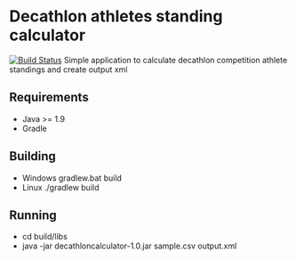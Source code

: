 # Decathlon athletes standing calculator
[![Build Status](https://api.travis-ci.com/sarunasdaujotis/decathloncalculator.svg?branch=master)](https://travis-ci.com/sarunasdaujotis/decathloncalculator)
Simple application to calculate decathlon competition athlete standings and create output xml

## Requirements
  * Java >= 1.9
  * Gradle
  
## Building
  * Windows gradlew.bat build
  * Linux ./gradlew build
  
## Running
  * cd build/libs
  * java -jar decathloncalculator-1.0.jar sample.csv output.xml